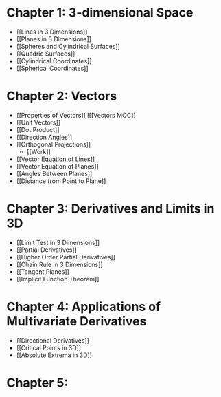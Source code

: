 # Chapter 1: 3-dimensional Space

- [[Lines in 3 Dimensions]]
- [[Planes in 3 Dimensions]]
- [[Spheres and Cylindrical Surfaces]]
- [[Quadric Surfaces]]
- [[Cylindrical Coordinates]]
- [[Spherical Coordinates]]

# Chapter 2: Vectors

- [[Properties of Vectors]]
![[Vectors MOC]]
- [[Unit Vectors]]
- [[Dot Product]]
- [[Direction Angles]]
- [[Orthogonal Projections]]
	- [[Work]]
- [[Vector Equation of Lines]]
- [[Vector Equation of Planes]]
- [[Angles Between Planes]]
- [[Distance from Point to Plane]]

# Chapter 3: Derivatives and Limits in 3D

- [[Limit Test in 3 Dimensions]]
- [[Partial Derivatives]]
- [[Higher Order Partial Derivatives]]
- [[Chain Rule in 3 Dimensions]]
- [[Tangent Planes]]
- [[Implicit Function Theorem]]

# Chapter 4: Applications of Multivariate Derivatives

- [[Directional Derivatives]]
- [[Critical Points in 3D]]
- [[Absolute Extrema in 3D]]

# Chapter 5:
